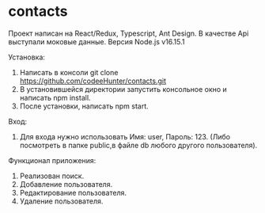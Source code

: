 # contacts

Проект написан на React/Redux, Typescript, Ant Design. В качестве Api выступали моковые данные.
Версия Node.js v16.15.1

Установка:

1. Написать в консоли git clone https://github.com/codeeHunter/contacts.git
2. В установившейся директории запустить консольное окно и написать npm install.
3. После установки, написать npm start.

Вход:

1. Для входа нужно использовать Имя: user, Пароль: 123. (Либо посмотреть в папке public,в файле db любого другого пользователя).

Функционал приложения:

1. Реализован поиск.
2. Добавление пользователя.
3. Редактирование пользователя.
4. Удаление пользователя.
